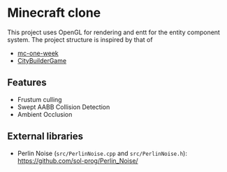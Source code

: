 # Minecraft clone
This project uses OpenGL for rendering and entt for the entity component system.
The project structure is inspired by that of
- [mc-one-week](https://github.com/Hopson97/MineCraft-One-Week-Challenge)
- [CityBuilderGame](https://github.com/PhiGei2000/CityBuilderGame)

## Features
- Frustum culling
- Swept AABB Collision Detection
- Ambient Occlusion
## External libraries
- Perlin Noise (`src/PerlinNoise.cpp` and `src/PerlinNoise.h`): https://github.com/sol-prog/Perlin_Noise/